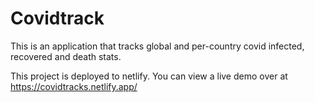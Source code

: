 # Covidtrack

This is an application that tracks global and per-country covid infected, recovered and death stats.

This project is deployed to netlify. You can view a live demo over at https://covidtracks.netlify.app/
